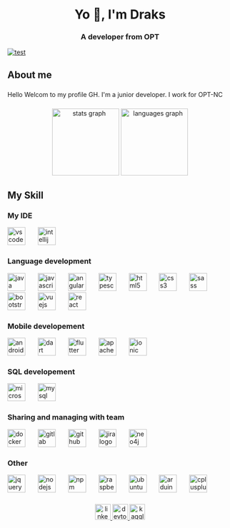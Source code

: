 <h1 align="center">Yo 👋, I'm Draks</h1>
<h3 align="center">A developer from OPT</h3>

<p align="left"> <a href="https://github.com/ryo-ma/github-profile-trophy"><img src="https://github-profile-trophy.vercel.app/?username=test" alt="test" /></a> </p>

###
<h2 align="left"> About me</h2>

###

<p align="left">Hello Welcom to my profile GH. I'm a junior developer. I work for OPT-NC</p>

###

<div align="center">
  <img src="https://github-readme-stats.vercel.app/api?username=Draks898&hide_title=false&hide_rank=false&show_icons=true&include_all_commits=true&count_private=true&disable_animations=false&theme=dracula&locale=en&hide_border=false" height="150" alt="stats graph"  />
  <img src="https://github-readme-stats.vercel.app/api/top-langs?username=Draks898&locale=en&hide_title=false&layout=compact&card_width=320&langs_count=5&theme=dracula&hide_border=false" height="150" alt="languages graph"  />
</div>

###

<h2 align="left"> My Skill</h2>

###

<h3 align="left">My IDE</h3>

<div align="left" >
  <img src="https://cdn.jsdelivr.net/gh/devicons/devicon/icons/vscode/vscode-original.svg" height="40" alt="vscode logo" title="VS Code" />
  <img width="20" />
  <img src="https://cdn.jsdelivr.net/gh/devicons/devicon/icons/intellij/intellij-original.svg" height="40" alt="intellij logo" title="IntelliJ" />
  <img width="20" />

  ###

  <h3 align="left">Language development</h3>

  <img src="https://cdn.jsdelivr.net/gh/devicons/devicon/icons/java/java-original.svg" height="40" alt="java logo" title="Java" />
  <img width="20" />
  <img src="https://cdn.jsdelivr.net/gh/devicons/devicon/icons/javascript/javascript-original.svg" height="40" alt="javascript logo" title="Java script" />
  <img width="20" />
  <img src="https://cdn.jsdelivr.net/gh/devicons/devicon/icons/angularjs/angularjs-original.svg" height="40" alt="angularjs logo" title="Angular" />
  <img width="20" />
  <img src="https://cdn.jsdelivr.net/gh/devicons/devicon/icons/typescript/typescript-original.svg" height="40" alt="typescript logo" title="Type script" />
  <img width="20" />
  <img src="https://cdn.jsdelivr.net/gh/devicons/devicon/icons/html5/html5-original.svg" height="40" alt="html5 logo" title="HTML 5" />
  <img width="20" />
  <img src="https://cdn.jsdelivr.net/gh/devicons/devicon/icons/css3/css3-original.svg" height="40" alt="css3 logo" title="CSS 3" />
  <img width="20" />
  <img src="https://cdn.jsdelivr.net/gh/devicons/devicon/icons/sass/sass-original.svg" height="40" alt="sass logo" title="Sass" />
  <img width="20" />
  <img src="https://cdn.jsdelivr.net/gh/devicons/devicon/icons/bootstrap/bootstrap-original.svg" height="40" alt="bootstrap logo" title="Bootstrap" />
  <img width="20" />
  <img src="https://cdn.jsdelivr.net/gh/devicons/devicon/icons/vuejs/vuejs-original.svg" height="40" alt="vuejs logo" title="Vue js" />
  <img width="20" />
  <img src="https://cdn.jsdelivr.net/gh/devicons/devicon/icons/react/react-original.svg" height="40" alt="react logo" title="React" />

  ###

  <h3 align="left">Mobile developement</h3>

  <img src="https://cdn.jsdelivr.net/gh/devicons/devicon/icons/androidstudio/androidstudio-original.svg" height="40" alt="androidstudio logo" title="Androide studio" />
  <img width="20" />
  <img src="https://cdn.jsdelivr.net/gh/devicons/devicon/icons/dart/dart-original.svg" height="40" alt="dart logo" title="Dart" />
  <img width="20" />
  <img src="https://cdn.jsdelivr.net/gh/devicons/devicon/icons/flutter/flutter-original.svg" height="40" alt="flutter logo" title="Flutter" />
  <img width="20" />
  <img src="https://www.vectorlogo.zone/logos/apache_cordova/apache_cordova-icon.svg"   alt="apachecordova" height="40" title="Cordova" />
  <img width="20" />
  <img src="https://upload.wikimedia.org/wikipedia/commons/d/d1/Ionic_Logo.svg" alt="ionic"   height="40" title="Ionic" /> 

  ###

  <h3 align="left">SQL developement</h3>

  <img src="https://cdn.jsdelivr.net/gh/devicons/devicon/icons/microsoftsqlserver/microsoftsqlserver-plain.svg" height="40" alt="microsoftsqlserver logo" title="Microsoft SqlServer" />
  <img width="20" />
  <img src="https://cdn.jsdelivr.net/gh/devicons/devicon/icons/mysql/mysql-original.svg" height="40" alt="mysql logo" title="My sql" />

  ###

  <h3 align="left">Sharing and managing with team</h3>

  <img src="https://cdn.jsdelivr.net/gh/devicons/devicon/icons/docker/docker-original.svg" height="40" alt="docker logo" title="Docker" />
  <img width="20" />
  <img src="https://cdn.jsdelivr.net/gh/devicons/devicon/icons/gitlab/gitlab-original.svg" height="40" alt="gitlab logo" title="Git Lab" />
  <img width="20" />
  <img src="https://cdn.jsdelivr.net/gh/devicons/devicon/icons/github/github-original.svg" height="40" alt="github logo" title="Git Hub" />
  <img width="20" />
  <img src="https://cdn.jsdelivr.net/gh/devicons/devicon/icons/jira/jira-original.svg" height="40" alt="jira logo" title="Jira" />
  <img width="20" />
  <img src="https://cdn.jsdelivr.net/gh/devicons/devicon/icons/neo4j/neo4j-original.svg" height="40" alt="neo4j logo" title="Neo4j" />

  ###

  <h3 align="left">Other</h3>

  <img src="https://cdn.jsdelivr.net/gh/devicons/devicon/icons/jquery/jquery-original.svg" height="40" alt="jquery logo" title="Jquery" />
  <img width="20" />
  <img src="https://cdn.jsdelivr.net/gh/devicons/devicon/icons/nodejs/nodejs-original.svg" height="40" alt="nodejs logo" title="NodeJs" />
  <img width="20" />
  <img src="https://cdn.jsdelivr.net/gh/devicons/devicon/icons/npm/npm-original-wordmark.svg" height="40" alt="npm logo" title="Npm" />
  <img width="20" />
  <img src="https://cdn.jsdelivr.net/gh/devicons/devicon/icons/raspberrypi/raspberrypi-original.svg" height="40" alt="raspberrypi logo" title="RaspberryPi" />
  <img width="20" />
  <img src="https://cdn.jsdelivr.net/gh/devicons/devicon/icons/ubuntu/ubuntu-plain.svg" height="40" alt="ubuntu logo" title="Ubuntu" />
  <img width="20" />
  <img src="https://cdn.jsdelivr.net/gh/devicons/devicon/icons/arduino/arduino-original.svg" height="40" alt="arduino logo" title="Arduino" />
  <img width="20" />
  <img src="https://cdn.jsdelivr.net/gh/devicons/devicon/icons/cplusplus/cplusplus-original.svg" height="40" alt="cplusplus logo" title="C++" />
</div>

###

<div align="center">
  <a href="in/romain-pelizzo" target="_blank">
    <img src="https://img.shields.io/static/v1?message=LinkedIn&logo=linkedin&label=&color=0077B5&logoColor=white&labelColor=&style=for-the-badge" height="35" alt="linkedin logo"  />
  </a>
  <a href="https://dev.to/draks898" target="_blank">
    <img src="https://img.shields.io/static/v1?message=dev.to&logo=dev.to&label=&color=0A0A0A&logoColor=white&labelColor=&style=for-the-badge" height="35" alt="devto logo"  />
  </a>
  <a href="https://www.kaggle.com/roaminp" target="_blank">
    <img src="https://img.shields.io/static/v1?message=kaggle&logo=kaggle&label=&color=20beff&logoColor=white&labelColor=&style=for-the-badge" height="35" alt="kaggle logo"  />
  </a>
</div>

###

